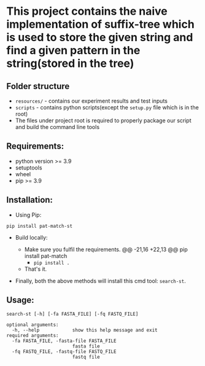 # This project contains the naive implementation of suffix-tree which is used to store the given string and find a given pattern in the string(stored in the tree)

## Folder structure
- `resources/` - contains our experiment results and test inputs
- `scripts` - contains python scripts(except the `setup.py` file which is in the root)
- The files under project root is required to properly package our script and build the command line tools
## Requirements:
- python version >= 3.9
- setuptools
- wheel
- pip >= 3.9

## Installation:
- Using Pip:
```commandline
pip install pat-match-st
```
- Build locally:
    - Make sure you fulfil the requirements.
	@@ -21,16 +22,13 @@ pip install pat-match
      - `pip install .`
    - That's it.

- Finally, both the above methods will install this cmd tool: `search-st`.

## Usage:
```commandline
search-st [-h] [-fa FASTA_FILE] [-fq FASTQ_FILE]
```

```text
optional arguments:
  -h, --help            show this help message and exit
required arguments:
  -fa FASTA_FILE, -fasta-file FASTA_FILE
                        fasta file
  -fq FASTQ_FILE, -fastq-file FASTQ_FILE
                        fastq file
```